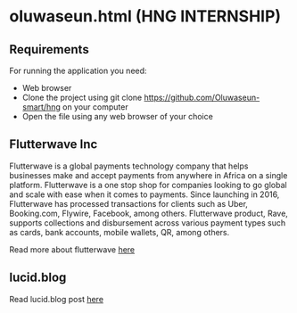 # oluwaseun.html (HNG INTERNSHIP)

## Requirements

For running the application you need:

- Web browser
- Clone the project using git clone https://github.com/Oluwaseun-smart/hng on your computer
- Open the file using any web browser of your choice 

## Flutterwave Inc

Flutterwave is a global payments technology company that helps businesses make and accept payments from anywhere in Africa on a single platform. Flutterwave is a one stop shop for companies looking to go global and scale with ease when it comes to payments. Since launching in 2016, Flutterwave has processed transactions for clients such as Uber, Booking.com, Flywire, Facebook, among others. Flutterwave product, Rave, supports collections and disbursement across various payment types such as cards, bank accounts, mobile wallets, QR, among others.


Read more about flutterwave [here](https://smartunlimited95.wixsite.com/smartblog/post/flutterwave-inc)

## lucid.blog

Read lucid.blog post [here](https://lucid.blog/smartunlimited95/post/1566427380)
